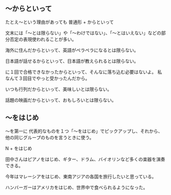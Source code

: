 ## 〜からといって
たとえ〜という理由があっても
普通形 + からといって


文末には「〜とは限らない」や「〜わけではない」、「〜とはいえない」などの部分否定の表現使われることが多い。

海外に住んだからといって、英語がペラペラになるとは限らない。

日本語が話せるからといって、日本語が教えられるとは限らない。

に１回で合格できなかったからといって、そんなに落ち込む必要はないよ。
私なんて３回目でやっと受かったんだから。

いつも行列だからといって、美味しいとは限らない。

話題の映画だからといって、おもしろいとは限らない。

## 〜をはじめ
〜を第一に   代表的なものを１つ「〜をはじめ」でピックアップし、それから、他の同じグループのものを言うときに使う。

N + をはじめ


田中さんはピアノをはじめ、ギター、ドラム、バイオリンなど多くの楽器を演奏できる。

今年はマレーシアをはじめ、東南アジアの各国を旅行したいと思っている。

ハンバーガーはアメリカをはじめ、世界中で食べられるようになった。

